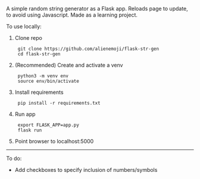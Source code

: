 A simple random string generator as a Flask app. Reloads page to update, to avoid using Javascript.
Made as a learning project.

To use locally:

1. Clone repo

        git clone https://github.com/alienemoji/flask-str-gen
        cd flask-str-gen
        
2. (Recommended) Create and activate a venv

        python3 -m venv env
        source env/bin/activate
        
3. Install requirements

        pip install -r requirements.txt
        
4. Run app

        export FLASK_APP=app.py
        flask run
        
5. Point browser to localhost:5000

------------------------------

To do:

- Add checkboxes to specify inclusion of numbers/symbols
